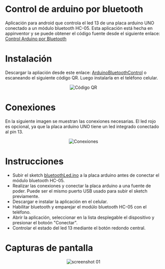 # Control de arduino por bluetooth
Aplicación para android  que controla el led 13 de una placa arduino UNO conectado a un módulo bluetooth HC-05. Esta aplicación está hecha en appinventor y se puede obtener el código fuente desde el siguiente enlace: [Control Arduino por Bluetooth](http://ai2.appinventor.mit.edu/?galleryId=4625009293656064)

# Instalación
Descargar la apliación desde este enlace: [ArduinoBluetoothControl](https://github.com/cochayuyo/bluetoothLed/raw/master/ArduinoBluetoothControl.apk) o escaneando el siguiente código QR. Luego instalarla en el teléfono celular.
<p align="center">
  <img src="https://github.com/cochayuyo/bluetoothLed/blob/master/qr_img.png" alt="Código QR"/>
</p>

# Conexiones
En la siguiente imagen se muestran las conexiones necesarias. El led rojo es opcional, ya que la placa arduino UNO tiene un led integrado conectado al pin 13.
<p align="center">
  <img src="https://github.com/cochayuyo/bluetoothLed/blob/master/arduino-bluetooth.png" alt="Conexiones"/>
</p>

# Instrucciones
- Subir el sketch [bluetoothLed.ino](https://github.com/cochayuyo/bluetoothLed/blob/master/bluetoothLed.ino) a la placa arduino antes de conectar el módulo bluetooth HC-05.
- Realizar las conexiones y conectar la placa arduino a una fuente de poder. Puede ser el mismo puerto USB usado para subir el sketch previamente.
- Descargar e instalar la aplicación en el celular.
- Habilitar bluetooth y emparejar el modúlo bluetooth HC-05 con el teléfono.
- Abrir la aplicación, seleccionar en la lista desplegable el dispositivo y presionar el botoón "Conectar".
- Controlar el estado del led 13 mediante el botón redondo central.

# Capturas de pantalla
<p align="center">
  <img src="https://github.com/cochayuyo/bluetoothLed/blob/master/screenshots/screenshot-01.png" alt="screenshot 01"/>
</p>
